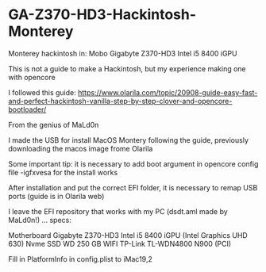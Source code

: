 # GA-Z370-HD3-Hackintosh-Monterey
Monterey hackintosh in: Mobo Gigabyte Z370-HD3 Intel i5 8400 iGPU

This is not a guide to make a Hackintosh, but my experience making one with opencore

I followed this guide: https://www.olarila.com/topic/20908-guide-easy-fast-and-perfect-hackintosh-vanilla-step-by-step-clover-and-opencore-bootloader/

From the genius of MaLd0n

I made the USB for install MacOS Montery following the guide, previously downloading the macos image frome Olarila

Some important tip: it is necessary to add boot argument in opencore config file -igfxvesa for the install works

After installation and put the correct EFI folder, it is necessary to remap USB ports (guide is in Olarila web)

I leave the EFI repository that works with my PC (dsdt.aml made by MaLd0n!) ... specs:

Motherboard Gigabyte Z370-HD3
Intel i5 8400
iGPU (Intel Graphics UHD 630)
Nvme SSD WD 250 GB
WIFI TP-Link TL-WDN4800 N900 (PCI)

Fill in PlatformInfo in config.plist to iMac19,2

